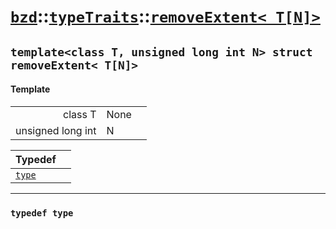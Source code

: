# [`bzd`](../../../index.md)::[`typeTraits`](../../index.md)::[`removeExtent< T[N]>`](../index.md)

## `template<class T, unsigned long int N> struct removeExtent< T[N]>`

#### Template
||||
|---:|:---|:---|
|class T|None||
|unsigned long int|N||

|Typedef||
|:---|:---|
|[`type`](./index.md)||
------
### `typedef type`

